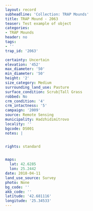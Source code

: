 ```yaml
---
layout: record
subheadline: 'Collection: TRAP Mounds'
title: TRAP Mound - 2063
teaser: Test example of object
categories:
- TRAP Mounds
header: no
tags:
- ''
trap_id: '2063'

certainty: Uncertain
elevation: '452'
max_diameter: '50'
min_diameter: '50'
height: '2'
size_category: Medium
surrounding_land_use: Pasture
surface_condition: Scrub|Tall Grass
robbed: No
crm_condition: '4'
crm_intactness: '5'
campaign: '2009'
source: Remote Sensing
municipality: Hadzhidimitrovo
locality: ''
bgcode: DS001
notes: |


rights: standard


maps:
  lat: 42.6285
  lon: 25.2442
date: 2018-04-11
land_use_source: Survey
photo: None
bg_code: ''
akb_code: ''
latitude: '42.681116'
longitude: '25.34533'
---
```

